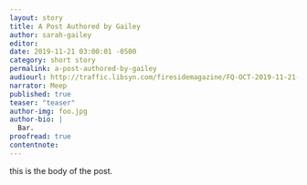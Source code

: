 ```yaml
---
layout: story
title: A Post Authored by Gailey
author: sarah-gailey
editor: 
date: 2019-11-21 03:00:01 -0500
category: short story
permalink: a-post-authored-by-gailey
audiourl: http://traffic.libsyn.com/firesidemagazine/FQ-OCT-2019-11-21-The_Emotional_Beats_of_Becoming_a_Guide_Dog_Handler.mp3
narrator: Meep
published: true
teaser: "teaser"
author-img: foo.jpg
author-bio: |
  Bar.
proofread: true
contentnote:
---
```

this is the body of the post.
